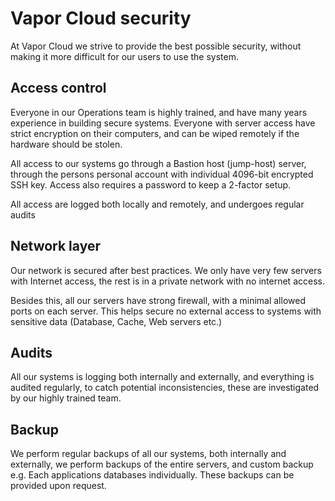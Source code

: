 # Vapor Cloud security

At Vapor Cloud we strive to provide the best possible security, without making it more difficult for our users to use the system.

## Access control

Everyone in our Operations team is highly trained, and have many years experience in building secure systems. Everyone with server access have strict encryption on their computers, and can be wiped remotely if the hardware should be stolen.

All access to our systems go through a Bastion host (jump-host) server, through the persons personal account with individual 4096-bit encrypted SSH key. Access also requires a password to keep a 2-factor setup.

All access are logged both locally and remotely, and undergoes regular audits

## Network layer

Our network is secured after best practices. We only have very few servers with Internet access, the rest is in a private network with no internet access.

Besides this, all our servers have strong firewall, with a minimal allowed ports on each server. This helps secure no external access to systems with sensitive data (Database, Cache, Web servers etc.)

## Audits

All our systems is logging both internally and externally, and everything is audited regularly, to catch potential inconsistencies, these are investigated by our highly trained team.

## Backup

We perform regular backups of all our systems, both internally and externally, we perform backups of the entire servers, and custom backup e.g. Each applications databases individually. These backups can be provided upon request.
